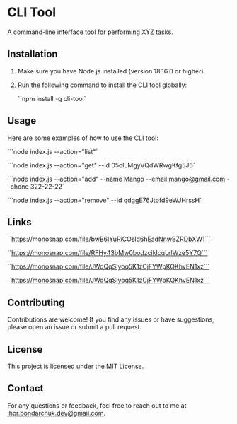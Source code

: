 # CLI Tool

A command-line interface tool for performing XYZ tasks.

## Installation

1. Make sure you have Node.js installed (version 18.16.0 or higher).
2. Run the following command to install the CLI tool globally:

   ``npm install -g cli-tool`

## Usage

Here are some examples of how to use the CLI tool:

```node index.js --action="list"`

```node index.js --action="get" --id 05olLMgyVQdWRwgKfg5J6`

```node index.js --action="add" --name Mango --email mango@gmail.com --phone 322-22-22`

```node index.js --action="remove" --id qdggE76Jtbfd9eWJHrssH`

## Links

``https://monosnap.com/file/bwB6lYuRiCOsld6hEadNnwBZRDbXW1```

``https://monosnap.com/file/RFHy43bMw0bodzcikIcqLrlWze5Y7Q```

``https://monosnap.com/file/JWdQqSIyoq5K1zCjFYWpKQKhvEN1xz```

``https://monosnap.com/file/JWdQqSIyoq5K1zCjFYWpKQKhvEN1xz```

## Contributing

Contributions are welcome! If you find any issues or have suggestions, please open an issue or submit a pull request.

## License

This project is licensed under the MIT License.

## Contact

For any questions or feedback, feel free to reach out to me at ihor.bondarchuk.dev@gmail.com.
